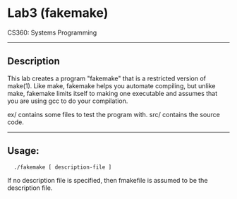 # Lab3 (fakemake)

CS360: Systems Programming

-----------
Description
-----------
This lab creates a program "fakemake" that is a restricted version of make(1). 
Like make, fakemake helps you automate compiling, but unlike make, fakemake
limits itself to making one executable and assumes that you are using gcc 
to do your compilation.
 
ex/ contains some files to test the program with.
src/ contains the source code.

------
Usage:
------
 
      ./fakemake [ description-file ]
      
 
 If no description file is specified, then fmakefile is assumed to be
 the description file.
 
